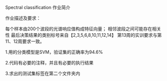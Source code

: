 Spectral classification 作业简介

作业描述及要求：

每个样本由200个波段的光谱响应值构成特征向量；
相邻波段之间可能存在相关性
最后决策结果的类别标号来自【2,3,5,6,8,10,11,12,14】
第13周的实训要求与第11、12周要求一致。

1.用的分类模型是SVM，验证集的正确率为94.6%

2.代码有必要的注释，并且有必要的执行结果

3.求出的测试集标签在第二个文件夹内